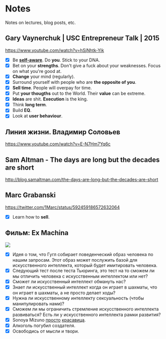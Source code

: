 # Notes
Notes on lectures, blog posts, etc.

## Gary Vaynerchuk | USC Entrepreneur Talk | 2015
https://www.youtube.com/watch?v=hSjNhtk-Yik

- [x] Be [__self-aware__](./self-awareness.md). Do __you__. Stick to your DNA.
- [x] Bet on your __strengths__. Don't give a fuck about your weaknesses. Focus on what you're good at.
- [x] __Change__ your mind (regularly).
- [x] Surround yourself with people who are __the opposite of you__.
- [x] __Sell time__. People will overpay for time.
- [x] Put __your thougths__ out to the World. Their __value__ can be extreme.
- [x] __Ideas__ are shit. __Execution__ is the king.
- [x] Think __long term__.
- [x] Build __EQ__.
- [x] Look at __user behaviour__.

## Линия жизни. Владимир Соловьев
https://www.youtube.com/watch?v=E-N7Hm7Yq6c

## Sam Altman - The days are long but the decades are short
http://blog.samaltman.com/the-days-are-long-but-the-decades-are-short

## Marc Grabanski
https://twitter.com/1Marc/status/592459186572632064

- [x] Learn how to __sell__.

## Фильм: Ex Machina

![](https://igcdn-photos-g-a.akamaihd.net/hphotos-ak-xfp1/t51.2885-15/11111467_808737285867174_1880383140_n.jpg)

- [x] Идея о том, что Гугл собирает поведенческий образ человека по нашим запросам. Этот образ может послужить базой для искусственного интеллекта, который будет имитировать человека.
- [x] Следующий тест после теста Тьюринга, это тест на то сможем ли мы отличить человека с искусственным интеллектом или нет?
- [x] Сможет ли искусственный интеллект обмануть нас?
- [x] Знает ли искусственный интеллект когда он играет в шахматы, что он играет в шахматы, а не просто делает ходы?
- [x] Нужна ли искусственному интеллекту сексуальность (чтобы манипулировать нами)?
- [x] Сможем ли мы ограничить стремление искусственного интеллекта развиваться? Есть ли у искусственного интеллекта рамки развития?
- [x] Sonoya Mizuno [просто](https://instagram.com/p/tbUAZagZAN/) [красавица](https://instagram.com/p/rTyyDGAZID/).
- [x] Алкоголь погубил создателя.
- [x] Освободись от мысли и твори.
